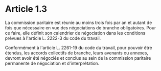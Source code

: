 # Article 1.3

La commission paritaire est réunie au moins trois fois par an et autant de fois que nécessaire en vue des négociations de branche obligatoires. Pour ce faire, elle définit son calendrier de négociation dans les conditions prévues à l'article L. 2222-3 du code du travail.

Conformément à l'article L. 2261-19 du code du travail, pour pouvoir être étendus, les accords collectifs de branche, leurs avenants ou annexes, devront avoir été négociés et conclus au sein de la commission paritaire permanente de négociation et d'interprétation.


